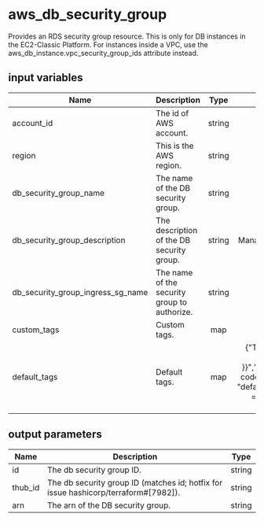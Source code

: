# aws_db_security_group

Provides an RDS security group resource. This is only for DB instances in the EC2-Classic Platform. For instances inside a VPC, use the aws_db_instance.vpc_security_group_ids attribute instead.

## input variables

| Name | Description | Type | Default | Required |
|------|-------------|:----:|:-----:|:-----:|
|account_id|The id of AWS account.|string||Yes|
|region|This is the AWS region.|string|us-east-1|Yes|
|db_security_group_name|The name of the DB security group.|string|{{ name }}|No|
|db_security_group_description|The description of the DB security group.|string|Managed by TerraHub|No|
|db_security_group_ingress_sg_name|The name of the security group to authorize.|string|{{ name }}|No|
|custom_tags|Custom tags.|map||No|
|default_tags|Default tags.|map|{"ThubName"= "{{ name }}","ThubCode"= "{{ code }}","ThubEnv"= "default","Description" = "Managed by TerraHub"}|No|

## output parameters

| Name | Description | Type |
|------|-------------|:----:|
|id|The db security group ID.|string|
|thub_id|The db security group ID (matches id; hotfix for issue hashicorp/terraform#[7982]).|string|
|arn|The arn of the DB security group.|string|